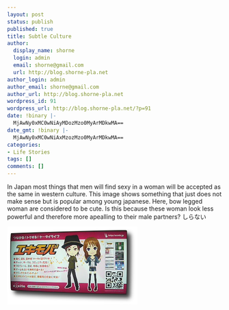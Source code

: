 ```yaml
---
layout: post
status: publish
published: true
title: Subtle Culture
author:
  display_name: shorne
  login: admin
  email: shorne@gmail.com
  url: http://blog.shorne-pla.net
author_login: admin
author_email: shorne@gmail.com
author_url: http://blog.shorne-pla.net
wordpress_id: 91
wordpress_url: http://blog.shorne-pla.net/?p=91
date: !binary |-
  MjAwNy0xMC0wNiAyMDozMzo0MyArMDkwMA==
date_gmt: !binary |-
  MjAwNy0xMC0wNiAxMzozMzo0MyArMDkwMA==
categories:
- Life Stories
tags: []
comments: []
---
```

<p>In Japan most things that men will find sexy in a woman will be accepted as the same in western culture.  This image shows something that just does not make sense but is popular among young japanese. Here, bow legged woman are considered to be cute. Is this because these woman look less powerful and therefore more apealling to their male partners? しらない</p>
<p><img src="/content/2007/10/legs.png" alt="Bow Legs" /></p>

